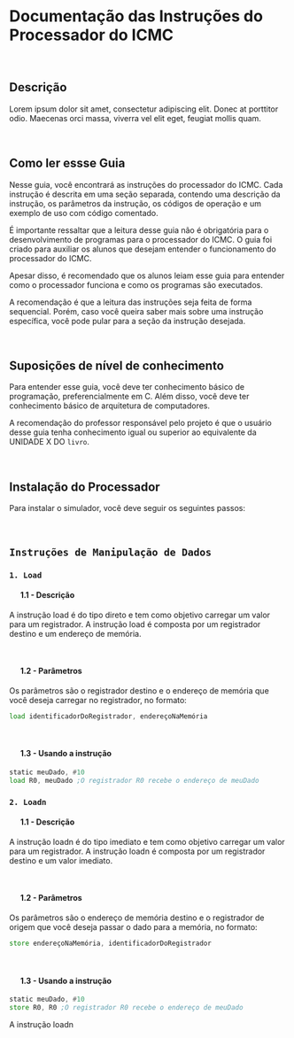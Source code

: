 # Documentação das Instruções do Processador do ICMC

<br>

## Descrição

Lorem ipsum dolor sit amet, consectetur adipiscing elit. Donec at porttitor odio. Maecenas orci massa, viverra vel elit eget, feugiat mollis quam.

<br>

## Como ler essse Guia

Nesse guia, você encontrará as instruções do processador do ICMC. Cada instrução é descrita em uma seção separada, contendo uma descrição da instrução, os parâmetros da instrução, os códigos de operação e um exemplo de uso com código comentado.

É importante ressaltar que a leitura desse guia não é obrigatória para o desenvolvimento de programas para o processador do ICMC. O guia foi criado para auxiliar os alunos que desejam entender o funcionamento do processador do ICMC.

Apesar disso, é recomendado que os alunos leiam esse guia para entender como o processador funciona e como os programas são executados.

A recomendação é que a leitura das instruções seja feita de forma sequencial. Porém, caso você queira saber mais sobre uma instrução específica, você pode pular para a seção da instrução desejada.

<br>

## Suposições de nível de conhecimento

Para entender esse guia, você deve ter conhecimento básico de programação, preferencialmente em C. Além disso, você deve ter conhecimento básico de arquitetura de computadores.

A recomendação do professor responsável pelo projeto é que o usuário desse guia tenha conhecimento igual ou superior ao equivalente da UNIDADE X DO `livro`.

<br>

## Instalação do Processador

Para instalar o simulador, você deve seguir os seguintes passos:


<br>

## **`Instruções de Manipulação de Dados`**


### **`1. Load`**

#### &nbsp; &nbsp; &nbsp; **1.1 - Descrição**
A instrução load é do tipo direto e tem como objetivo carregar um valor para um registrador. A instrução load é composta por um registrador destino e um endereço de memória.

<br>

#### &nbsp; &nbsp; &nbsp; **1.2 - Parâmetros**
Os parâmetros são o registrador destino e o endereço de memória que você deseja carregar no registrador, no formato:

```asm
load identificadorDoRegistrador, endereçoNaMemória
```

<br>

#### &nbsp; &nbsp; &nbsp; **1.3 - Usando a instrução**
```asm
static meuDado, #10
load R0, meuDado ;O registrador R0 recebe o endereço de meuDado
```

### **`2. Loadn`**

#### &nbsp; &nbsp; &nbsp; **1.1 - Descrição**
A instrução loadn é do tipo imediato e tem como objetivo carregar um valor para um registrador. A instrução loadn é composta por um registrador destino e um valor imediato.

<br>

#### &nbsp; &nbsp; &nbsp; **1.2 - Parâmetros**
Os parâmetros são o endereço de memória destino e o registrador de origem que você deseja passar o dado para a memória, no formato:

```asm
store endereçoNaMemória, identificadorDoRegistrador
```

<br>

#### &nbsp; &nbsp; &nbsp; **1.3 - Usando a instrução**
```asm
static meuDado, #10
store R0, R0 ;O registrador R0 recebe o endereço de meuDado
```
A instrução loadn

